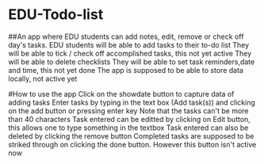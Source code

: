 # EDU-Todo-list
##An app where EDU students can add  notes, edit, remove or check off day's tasks. 
EDU students will be able to add tasks to their to-do list
They will be able to tick / check off accomplished tasks, this not yet active
They will be able to delete checklists
They will be able to set task reminders,date and time, this not yet done
The app is supposed to be able to store data locally, not active yet

#How to use the app
Click on the showdate button to capture data of adding tasks
Enter tasks by typing in the text box (Add task(s)) and clicking on the add button or pressing enter key
Note that the tasks can't be more than 40 characters
Task entered can be editted by clicking on Edit button, this allows one to type something in the textbox
Task entered can also be deleted by clicking the remove button
Completed tasks are supposed to be striked through on clicking the done button. However this button isn't active now